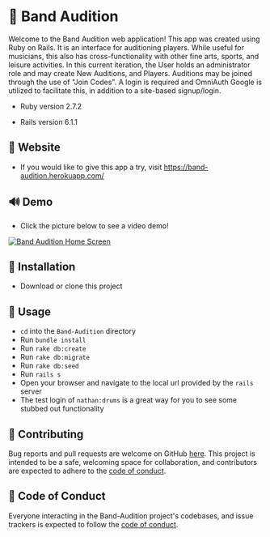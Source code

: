# :guitar: Band Audition

Welcome to the Band Audition web application! This app was created using Ruby on Rails. It is an interface for auditioning players. While useful for musicians, this also has cross-functionality with other fine arts, sports, and leisure activities. In this current iteration, the User holds an administrator role and may create New Auditions, and Players. Auditions may be joined through the use of "Join Codes". A login is required and OmniAuth Google is utilized to facilitate this, in addition to a site-based signup/login.

- Ruby version 2.7.2

- Rails version 6.1.1

## :drum: Website

- If you would like to give this app a try, visit https://band-audition.herokuapp.com/


## :loud_sound: Demo 

- Click the picture below to see a video demo!

[![Band Audition Home Screen](http://img.youtube.com/vi/-bsBpFOtLtg/0.jpg)](http://www.youtube.com/watch?v=-bsBpFOtLtg)


## :trumpet: Installation

- Download or clone this project

## :saxophone: Usage

- `cd` into the `Band-Audition` directory
- Run `bundle install`
- Run `rake db:create`
- Run `rake db:migrate` 
- Run `rake db:seed`
- Run `rails s`
- Open your browser and navigate to the local url provided by the `rails` server
- The test login of `nathan:drums` is a great way for you to see some stubbed out functionality

## :musical_keyboard: Contributing

Bug reports and pull requests are welcome on GitHub [here](https://github.com/nlewis84/Band-Audition). This project is intended to be a safe, welcoming space for collaboration, and contributors are expected to adhere to the [code of conduct](https://github.com/nlewis84/Band-Audition/blob/master/CODE_OF_CONDUCT.md).

## :microphone: Code of Conduct

Everyone interacting in the Band-Audition project's codebases, and issue trackers is expected to follow the [code of conduct](https://github.com/nlewis84/Band-Audition/blob/master/CODE_OF_CONDUCT.md).
